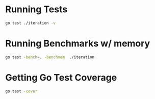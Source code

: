 # Running Tests

```bash
go test ./iteration -v 
```

# Running Benchmarks w/ memory
```bash
go test -bench=. -benchmem  ./iteration
```

# Getting Go Test Coverage
```bash
go test -cover
```